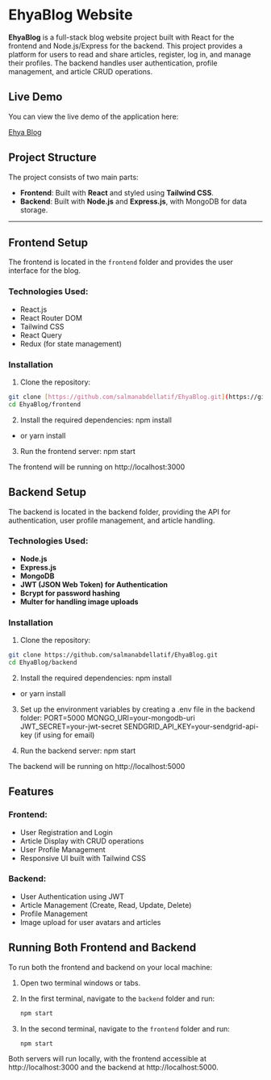 # **EhyaBlog Website**

**EhyaBlog** is a full-stack blog website project built with React for the frontend and Node.js/Express for the backend. This project provides a platform for users to read and share articles, register, log in, and manage their profiles. The backend handles user authentication, profile management, and article CRUD operations.

## Live Demo

You can view the live demo of the application here:

[Ehya Blog](https://ehya-blog-client.vercel.app/)


## **Project Structure**

The project consists of two main parts:

*   **Frontend**: Built with **React** and styled using **Tailwind CSS**.
*   **Backend**: Built with **Node.js** and **Express.js**, with MongoDB for data storage.

---

## **Frontend Setup**

The frontend is located in the `frontend` folder and provides the user interface for the blog.

### **Technologies Used**:

* React.js
* React Router DOM
* Tailwind CSS
* React Query
* Redux (for state management)

### **Installation**

1. Clone the repository:

```bash
git clone [https://github.com/salmanabdellatif/EhyaBlog.git](https://github.com/salmanabdellatif/EhyaBlog.git)
cd EhyaBlog/frontend
```

2. Install the required dependencies:
npm install
- or
yarn install


3. Run the frontend server:
npm start

The frontend will be running on http://localhost:3000


## **Backend Setup**

The backend is located in the backend folder, providing the API for authentication, user profile management, and article handling.

### **Technologies Used**:
- **Node.js**
- **Express.js**
- **MongoDB**
- **JWT (JSON Web Token) for Authentication**
- **Bcrypt for password hashing**
- **Multer for handling image uploads**

### **Installation**

1. Clone the repository:

```bash
git clone https://github.com/salmanabdellatif/EhyaBlog.git
cd EhyaBlog/backend
```

2. Install the required dependencies:
npm install
- or
yarn install


3. Set up the environment variables by creating a .env file in the backend folder:
PORT=5000
MONGO_URI=your-mongodb-uri
JWT_SECRET=your-jwt-secret
SENDGRID_API_KEY=your-sendgrid-api-key (if using for email)


4. Run the backend server:
npm start

The backend will be running on http://localhost:5000


## Features

### Frontend:

*   User Registration and Login
*   Article Display with CRUD operations
*   User Profile Management
*   Responsive UI built with Tailwind CSS

### Backend:

*   User Authentication using JWT
*   Article Management (Create, Read, Update, Delete)
*   Profile Management
*   Image upload for user avatars and articles


## Running Both Frontend and Backend

To run both the frontend and backend on your local machine:

1.  Open two terminal windows or tabs.
2.  In the first terminal, navigate to the `backend` folder and run:

    ```bash
    npm start
    ```

3.  In the second terminal, navigate to the `frontend` folder and run:

    ```bash
    npm start
    ```

Both servers will run locally, with the frontend accessible at http://localhost:3000 and the backend at http://localhost:5000.